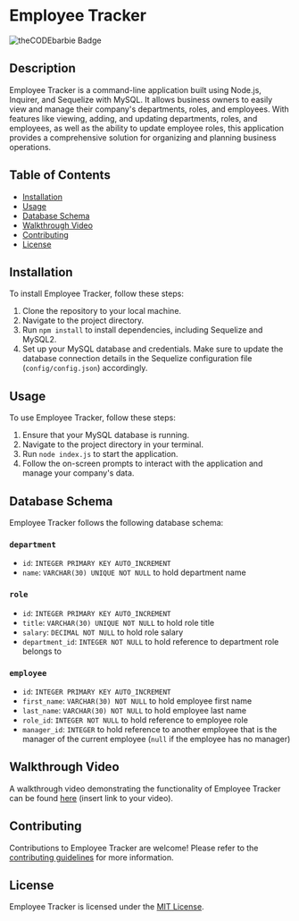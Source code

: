 # Employee Tracker

![theCODEbarbie Badge](https://img.shields.io/badge/theCODEbarbie-%23FBF6E9?style=for-the-badge&logo=Spotlight&labelColor=%23F79AD3)

## Description

Employee Tracker is a command-line application built using Node.js, Inquirer, and Sequelize with MySQL. It allows business owners to easily view and manage their company's departments, roles, and employees. With features like viewing, adding, and updating departments, roles, and employees, as well as the ability to update employee roles, this application provides a comprehensive solution for organizing and planning business operations.

## Table of Contents

- [Installation](#installation)
- [Usage](#usage)
- [Database Schema](#database-schema)
- [Walkthrough Video](#walkthrough-video)
- [Contributing](#contributing)
- [License](#license)

## Installation

To install Employee Tracker, follow these steps:

1. Clone the repository to your local machine.
2. Navigate to the project directory.
3. Run `npm install` to install dependencies, including Sequelize and MySQL2.
4. Set up your MySQL database and credentials. Make sure to update the database connection details in the Sequelize configuration file (`config/config.json`) accordingly.

## Usage

To use Employee Tracker, follow these steps:

1. Ensure that your MySQL database is running.
2. Navigate to the project directory in your terminal.
3. Run `node index.js` to start the application.
4. Follow the on-screen prompts to interact with the application and manage your company's data.

## Database Schema

Employee Tracker follows the following database schema:

### `department`

- `id`: `INTEGER PRIMARY KEY AUTO_INCREMENT`
- `name`: `VARCHAR(30) UNIQUE NOT NULL` to hold department name

### `role`

- `id`: `INTEGER PRIMARY KEY AUTO_INCREMENT`
- `title`: `VARCHAR(30) UNIQUE NOT NULL` to hold role title
- `salary`: `DECIMAL NOT NULL` to hold role salary
- `department_id`: `INTEGER NOT NULL` to hold reference to department role belongs to

### `employee`

- `id`: `INTEGER PRIMARY KEY AUTO_INCREMENT`
- `first_name`: `VARCHAR(30) NOT NULL` to hold employee first name
- `last_name`: `VARCHAR(30) NOT NULL` to hold employee last name
- `role_id`: `INTEGER NOT NULL` to hold reference to employee role
- `manager_id`: `INTEGER` to hold reference to another employee that is the manager of the current employee (`null` if the employee has no manager)

## Walkthrough Video

A walkthrough video demonstrating the functionality of Employee Tracker can be found [here](#) (insert link to your video).

## Contributing

Contributions to Employee Tracker are welcome! Please refer to the [contributing guidelines](CONTRIBUTING.md) for more information.

## License

Employee Tracker is licensed under the [MIT License](LICENSE).
